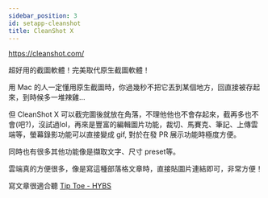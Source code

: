 ```yaml
---
sidebar_position: 3
id: setapp-cleanshot
title: CleanShot X
---
```


https://cleanshot.com/

超好用的截圖軟體！完美取代原生截圖軟體！

用 Mac 的人一定懂用原生截圖時，你過幾秒不把它丟到某個地方，回直接被存起來，到時候多一堆辣雞...

但 CleanShot X 可以截完圖後就放在角落，不理他他也不會存起來，截再多也不會(吧?)，沒試過lol，再來是豐富的編輯圖片功能，裁切、馬賽克、筆記、上傳雲端等，螢幕錄影功能可以直接變成 gif, 對於在發 PR 展示功能時極度方便。

同時也有很多其他功能像是擷取文字、尺寸 preset等。

雲端真的方便很多，像是寫這種部落格文章時，直接貼圖片連結即可，非常方便！

寫文章很適合聽 [Tip Toe - HYBS](https://open.spotify.com/track/0MJ5wKsPEeihONNfugHGy7?si=09ba186ccb564bb8)